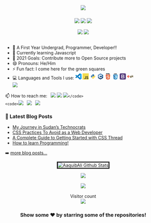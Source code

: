 <h1 align="center">
  <a href="#">
    <img src="https://readme-typing-svg.herokuapp.com/?lines=Hey,+There!+👋;Aaquib+here+Ali+IN...;Nice+to+meet+you!&center=true&size=30">
  </a>
</h1>

<p align="center">
<a href="https://www.instagram.com/_bilinmez_aaquib/" alt="Instgram Follow">
  <img src="https://img.shields.io/badge/Instagram-E4405F?style=for-the-badge&logo=instagram&logoColor=white"/></a>
  <a href="http://curiouscoders.epizy.com/" alt="Website">
  <img src="https://img.shields.io/website?label=curiouscoders&style=for-the-badge&url=https%3A%2F%2Fcodestackr.com"/></a>
   <a href="https://www.linkedin.com/in/aaquib-ali-39494b210/" alt="Instgram Follow">
  <img src="https://img.shields.io/badge/LinkedIn-0077B5?style=for-the-badge&logo=linkedin&logoColor=white"/></a>
 </a><br><br>
 
 <img src="https://emojis.slackmojis.com/emojis/images/1593555389/9579/blob_excited.gif?1593555389" width="30"/>
  <img src="https://activity-graph.herokuapp.com/graph?username=AaquibAli&theme=dracula&bg_color=00000000&color=878787&line=4c8ed9&point=00000000&area=true&hide_border=true"><br><br>
  <!-- **irsayvid/irsayvid** is a ✨ _special_ ✨ repository because its `README.md` (this file) appears on your GitHub profile. -->
  
 - 🔭 A First Year Undergrad, Programmer, Developer!!
- 🌱 Currently learning Javascript
- 🤝 2021 Goals: Contribute more to Open Source projects
- 😄 Pronouns: He/Him
- ⚡ Fun fact: I come here for the green squares
- 💻 Languages and Tools I use:   <code><img height="20" src="https://raw.githubusercontent.com/github/explore/80688e429a7d4ef2fca1e82350fe8e3517d3494d/topics/visual-studio-code/visual-studio-code.png"></code>
<code><img height="20" src="https://raw.githubusercontent.com/github/explore/80688e429a7d4ef2fca1e82350fe8e3517d3494d/topics/javascript/javascript.png"></code>
<code><img height="20" src="https://raw.githubusercontent.com/github/explore/80688e429a7d4ef2fca1e82350fe8e3517d3494d/topics/python/python.png"></code>
<code><img height="20" src="https://raw.githubusercontent.com/github/explore/80688e429a7d4ef2fca1e82350fe8e3517d3494d/topics/cpp/cpp.png"></code>
<code><img height = "20" src = "https://raw.githubusercontent.com/github/explore/80688e429a7d4ef2fca1e82350fe8e3517d3494d/topics/html/html.png"></code>
<code><img height = "20" src = "https://raw.githubusercontent.com/github/explore/80688e429a7d4ef2fca1e82350fe8e3517d3494d/topics/css/css.png"></code>
<code><img height = "20" src = "https://raw.githubusercontent.com/github/explore/80688e429a7d4ef2fca1e82350fe8e3517d3494d/topics/bootstrap/bootstrap.png"></code>
<code><img height="20" src="https://raw.githubusercontent.com/github/explore/80688e429a7d4ef2fca1e82350fe8e3517d3494d/topics/git/git.png"></code>
<code> <img height="20" src="https://www.freepnglogos.com/uploads/logo-mysql-png/logo-mysql-mysql-logo-png-images-are-download-crazypng-21.png"> </code>

<!--   [<img src="https://img.shields.io/badge/github-%23333.svg?&style=for-the-badge&logo=github&logoColor=white" />](https://www.github.com/irsayvid)  -->

📫 How to reach me:
<code> [<img src ="https://img.shields.io/badge/instagram-%23E1306C.svg?&style=for-the-badge&logo=instagram&logoColor=white">](https://www.instagram.com/_bilinmez_aaquib/)</code>
<code>[<img src="https://img.shields.io/badge/linkedin-%230077b5.svg?&style=for-the-badge&logo=linkedin&logoColor=white" />](https://www.linkedin.com/in/aaquib-ali-39494b210/)</code> 
<code>[<img src ="https://img.shields.io/badge/twitter-%231DA1F2.svg?&style=for-the-badge&logo=twitter&logoColor=white">](https://twitter.com/ali_aaquib_)</code> 
<code>[<img src="https://img.shields.io/badge/youtube-%23FF0000.svg?&style=for-the-badge&logo=youtube&logoColor=white" />](https://www.youtube.com/channel/UCMRkXKJdVsv0kW3sC16_Ikw)</code> 
<code> [<img src="https://img.shields.io/badge/facebook-%234267B2.svg?&style=for-the-badge&logo=facebook&logoColor=white" />](https://www.facebook.com/smart.swag.100)</code>
<code> [<img src ="https://img.shields.io/badge/Medium-12100E?style=for-the-badge&logo=medium&logoColor=white">](https://aaquibworld.medium.com/)</code>

### 📕 Latest Blog Posts

<!-- BLOG-POST-LIST:START -->
- [My Journey in Sudan’s Technocrats](https://aaquibworld.medium.com/my-journey-in-sudans-technocrats-49450d400000)
- [CSS Practices To Avoid as a Web Developer](https://aaquibworld.medium.com/5-css-practices-to-avoid-as-a-web-developer-d7645fb51d53)
- [A Complete Guide to Getting Started with CSS Thread](https://aaquibworld.medium.com/a-complete-guide-to-getting-started-with-css-thread-a88ca3b46ea1)
- [How to learn Programming!](https://aaquibworld.medium.com/beginning-with-programming-956edbf3894f)
<!-- BLOG-POST-LIST:END -->

➡️ [more blog posts...](https://aaquibworld.medium.com/)

<p align='center'><img width="450px" style="border-style:solid" src="https://github-readme-streak-stats.herokuapp.com/?user=AaquibAli&theme=radical" alt="AaquibAli Github Stats" />
  </p> 
   <p align='center'>
  <img width="450px" src="https://github-readme-stats.vercel.app/api?username=AaquibAli&count_private=true&theme=radical"/>
</p>
  <p align='center'>
  <img src = "https://github-readme-stats.vercel.app/api/top-langs/?username=AaquibAli&theme=radical&hide=jupyter%20notebook&layout=compact&langs_count=8"></p>

<p align="center"> 
  Visitor count<br>
  <img src="https://profile-counter.glitch.me/AaquibAli/count.svg" />
</p>
 <div align="center">
 
 ### Show some ❤️ by starring some of the repositories!

</div>
